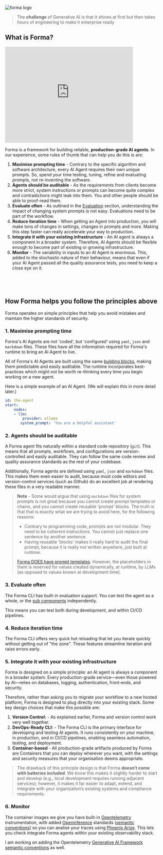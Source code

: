 ![forma logo](/forma-docs/forma-logo.svg)




> The **challenge** of Generative AI is that it shines at first but then takes hours of engineering to make it enterprise ready

## What is Forma?

<iframe style="border:none" out width="420" height="315" src="https://www.youtube.com/embed/R6i4GjE-DmQ"> </iframe>

Forma is a framework for building reliable, **production-grade AI agents**. In our experience, some rules of thumb that can help you do this is are:

1. **Maximise prompting time** - Contrary to the specific algorithm and software architecture, every AI Agent requires their own unique prompts. So, spend your time testing, tuning, refine and evaluating prompts, not re-inventing the software.
2. **Agents should be auditable** - As the requirements from clients become more strict, system instructions or prompts can become quite complex and contradictions might leak into them. You and other people should be able to proof-read them.
3. **Evaluate often** - As outlined in the [Evaluation](./evals.md) section, understanding the impact of changing system prompts is not easy. Evaluations need to be part of the workflow.
4. **Reduce iteration time** - When getting an Agent into production, you will make tons of changes in settings, changes in prompts and more. Making this step faster can really accelerate your way to production.
5. **Integrate it with your existing infrastructure** - An AI agent is always a component in a broader system. Therefore, AI Agents should be flexible enough to become part of existing or growing infrastructure.
6. **Monitor** - The variability in inputs to an AI Agent is enormous. This, added to the stochastic nature of their behaviour, means that even if your AI Agent passed all the quality assurance tests, you need to keep a close eye on it.


<div style="width: fit-content; margin:auto; padding: 1em;">
    <a style="padding: 0.5em 1em; border-radius:0.5em; background-color:var(--links); color:white;" href="/forma-docs/how-to/getting-started.html">Jump to "Quick start"</a>
</div>

## How Forma helps you follow the principles above

Forma operates on simple principles that help you avoid mistakes and maintain the higher standards of security.

### 1. Maximise prompting time

Forma's AI Agents are not 'coded', but 'configured' using `yaml`, `json` and `markdown` files. These files have all the information required for Forma's runtime to bring an AI Agent to live.

All of Forma's AI Agents are built using the same [building blocks](./building-blocks.md), making them predictable and easily auditable. The runtime incorporates best-practices which might not be worth re-thinking every time you begin working on a new agent.

Here is a simple example of an AI Agent. (We will explain this in more detail later.)

```yaml
id: the-agent
start:
    nodes:
    - llm:
        provider: ollama
       system_prompt: 'You are a helpful assistant'
```

### 2. Agents should be auditable

A Forma agent fits naturally within a standard code repository (`git`). This means that all prompts, workflows, and configurations are version-controlled and easily auditable. They can follow the same code review and quality assurance standards as the rest of your codebase. 

Additionally, Forma agents are defined using `yaml`, `json` and `markdown` files. This makes them even easier to audit, because most code editors and version-control services (such as Github) do an excellent job at rendering these files in a very readable manner.

> **Note** - Some would argue that using `markdown` files for system prompts is not great because you cannot create prompt templates or chains, and you cannot create reusable 'prompt' blocks. The truth is that that is exactly what we are trying to avoid here, for the following reasons:
> * Contrary to programming code, prompts are not modular. They need to be coherent instructions. You cannot just replace one sentence by another sentence.
> * Having reusable 'blocks' makes it really hard to audit the final prompt, because it is really not written anywhere, just built at runtime.
> 
> [Forma DOES have prompt templates](../how-to/templates.md). However, the placeholders in them is reserved for values created dynamically, at runtime, by LLMs (as opposed to values known at development time).


### 3. Evaluate often

The Forma CLI has built-in evaluation support. You can test the agent as a whole, or the [sub components](./building-blocks.md) independently.

This means you can test both during development, and within CI/CD pipelines.

### 4. Reduce iteration time

The Forma CLI  offers very quick hot reloading that let you iterate quickly without getting out of "the zone". These features streamline iteration and  raise errors early.

### 5. Integrate it with your existing infrastructure

Forma is designed on a simple principle: an AI agent is always a component in a broader system. Every production-grade service—even those powered by AI—relies on databases, logging, authentication, front-ends, and security. 

Therefore, rather than asking you to migrate your workflow to a new hosted platform, Forma is designed to plug directly into your existing stack. Some key design choices that make this possible are:

1. **Version Control:** - As explained earlier, Forma and version control work very well together.
2. **DevOps-Ready CLI:** - The Forma CLI is the primary interface for developing and testing AI agents. It runs consistently on your machine, in production, and in CI/CD pipelines, enabling seamless automation, testing, and deployment.
3. **Container-based** - All production-grade artifacts produced by Forma are Containers that you can deploy wherever you want, with the settings and security measures that your organisation deems appropriate.


> The drawback of this principle design is that Forma **doesn’t come with batteries included**. We know this makes it slightly harder to start and develop (e.g., local development requires running adjacent services); however, it makes it far easier to adapt, extend, and integrate with your organization’s existing systems and compliance requirements.


### 6. Monitor

The container images we give you have built-in [Opentelemetry](https://opentelemetry.io/) instrumentation, with added [Openinference](https://arize-ai.github.io/openinference) standards ([semantic conventions](https://arize-ai.github.io/openinference/spec/semantic_conventions.html)) so you can analise your traces using [Phoenix Arize](https://phoenix.arize.com). This lets you check integrate Forma agents within your existing observability stack.

I am working on adding the Opentelemetry [Generative AI Framework semantic conventions](https://opentelemetry.io/docs/specs/semconv/gen-ai/gen-ai-agent-spans/) as well.